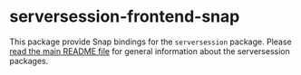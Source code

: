 # serversession-frontend-snap

This package provide Snap bindings for the `serversession`
package.  Please
[read the main README file](https://github.com/yesodweb/serversession/blob/master/README.md)
for general information about the serversession packages.
